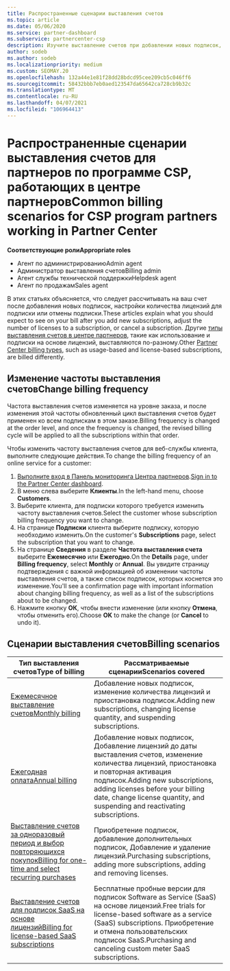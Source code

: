 ```yaml
---
title: Распространенные сценарии выставления счетов
ms.topic: article
ms.date: 05/06/2020
ms.service: partner-dashboard
ms.subservice: partnercenter-csp
description: Изучите выставление счетов при добавлении новых подписок, изменении количества лицензий или отмене подписки. Узнайте, как отличаются подписки на использование и на основе лицензий.
author: sodeb
ms.author: sodeb
ms.localizationpriority: medium
ms.custom: SEOMAY.20
ms.openlocfilehash: 132a44e1e81f28dd28bdcd95cee209cb5c046ff6
ms.sourcegitcommit: 58432bbb7eb0aed123547da65642ca728cb9b32c
ms.translationtype: MT
ms.contentlocale: ru-RU
ms.lasthandoff: 04/07/2021
ms.locfileid: "106964413"
---
```

# <a name="common-billing-scenarios-for-csp-program-partners-working-in-partner-center"></a><span data-ttu-id="ea518-104">Распространенные сценарии выставления счетов для партнеров по программе CSP, работающих в центре партнеров</span><span class="sxs-lookup"><span data-stu-id="ea518-104">Common billing scenarios for CSP program partners working in Partner Center</span></span>

<span data-ttu-id="ea518-105">**Соответствующие роли**</span><span class="sxs-lookup"><span data-stu-id="ea518-105">**Appropriate roles**</span></span>

- <span data-ttu-id="ea518-106">Агент по администрированию</span><span class="sxs-lookup"><span data-stu-id="ea518-106">Admin agent</span></span>
- <span data-ttu-id="ea518-107">Администратор выставления счетов</span><span class="sxs-lookup"><span data-stu-id="ea518-107">Billing admin</span></span>
- <span data-ttu-id="ea518-108">Агент службы технической поддержки</span><span class="sxs-lookup"><span data-stu-id="ea518-108">Helpdesk agent</span></span>
- <span data-ttu-id="ea518-109">Агент по продажам</span><span class="sxs-lookup"><span data-stu-id="ea518-109">Sales agent</span></span>

<span data-ttu-id="ea518-110">В этих статьях объясняется, что следует рассчитывать на ваш счет после добавления новых подписок, настройки количества лицензий для подписки или отмены подписки.</span><span class="sxs-lookup"><span data-stu-id="ea518-110">These articles explain what you should expect to see on your bill after you add new subscriptions, adjust the number of licenses to a subscription, or cancel a subscription.</span></span> <span data-ttu-id="ea518-111">Другие [типы выставления счетов в центре партнеров](billing-different-types.md), такие как использование и подписки на основе лицензий, выставляются по-разному.</span><span class="sxs-lookup"><span data-stu-id="ea518-111">Other [Partner Center billing types](billing-different-types.md), such as usage-based and license-based subscriptions, are billed differently.</span></span>


## <a name="change-billing-frequency"></a><span data-ttu-id="ea518-112">Изменение частоты выставления счетов</span><span class="sxs-lookup"><span data-stu-id="ea518-112">Change billing frequency</span></span>

<span data-ttu-id="ea518-113">Частота выставления счетов изменяется на уровне заказа, и после изменения этой частоты обновленный цикл выставления счетов будет применен ко всем подпискам в этом заказе.</span><span class="sxs-lookup"><span data-stu-id="ea518-113">Billing frequency is changed at the order level, and once the frequency is changed, the revised billing cycle will be applied to all the subscriptions within that order.</span></span> 

<span data-ttu-id="ea518-114">Чтобы изменить частоту выставления счетов для веб-службы клиента, выполните следующие действия.</span><span class="sxs-lookup"><span data-stu-id="ea518-114">To change the billing frequency of an online service for a customer:</span></span>

1. <span data-ttu-id="ea518-115">[Выполните вход в Панель мониторинга Центра партнеров](https://partner.microsoft.com/dashboard/home).</span><span class="sxs-lookup"><span data-stu-id="ea518-115">[Sign in to the Partner Center dashboard](https://partner.microsoft.com/dashboard/home).</span></span>
2. <span data-ttu-id="ea518-116">В меню слева выберите **Клиенты**.</span><span class="sxs-lookup"><span data-stu-id="ea518-116">In the left-hand menu, choose **Customers**.</span></span>
3. <span data-ttu-id="ea518-117">Выберите клиента, для подписки которого требуется изменить частоту выставления счетов.</span><span class="sxs-lookup"><span data-stu-id="ea518-117">Select the customer whose subscription billing frequency you want to change.</span></span>
4. <span data-ttu-id="ea518-118">На странице **Подписки** клиента выберите подписку, которую необходимо изменить.</span><span class="sxs-lookup"><span data-stu-id="ea518-118">On the customer's **Subscriptions** page, select the subscription that you want to change.</span></span>
5. <span data-ttu-id="ea518-119">На странице **Сведения** в разделе **Частота выставления счета** выберите **Ежемесячно** или **Ежегодно**.</span><span class="sxs-lookup"><span data-stu-id="ea518-119">On the **Details** page, under **Billing frequency**, select **Monthly** or **Annual**.</span></span> <span data-ttu-id="ea518-120">Вы увидите страницу подтверждения с важной информацией об изменении частоты выставления счетов, а также список подписок, которых коснется это изменение.</span><span class="sxs-lookup"><span data-stu-id="ea518-120">You'll see a confirmation page with important information about changing billing frequency, as well as a list of the subscriptions about to be changed.</span></span>
6. <span data-ttu-id="ea518-121">Нажмите кнопку **ОК**, чтобы внести изменение (или кнопку **Отмена**, чтобы отменить его).</span><span class="sxs-lookup"><span data-stu-id="ea518-121">Choose **OK** to make the change (or **Cancel** to undo it).</span></span>

## <a name="billing-scenarios"></a><span data-ttu-id="ea518-122">Сценарии выставления счетов</span><span class="sxs-lookup"><span data-stu-id="ea518-122">Billing scenarios</span></span>

| <span data-ttu-id="ea518-123">Тип выставления счетов</span><span class="sxs-lookup"><span data-stu-id="ea518-123">Type of billing</span></span> | <span data-ttu-id="ea518-124">Рассматриваемые сценарии</span><span class="sxs-lookup"><span data-stu-id="ea518-124">Scenarios covered</span></span> |
| --------------- | ----------------- |
| [<span data-ttu-id="ea518-125">Ежемесячное выставление счетов</span><span class="sxs-lookup"><span data-stu-id="ea518-125">Monthly billing</span></span>](common-billing-scenarios-monthly.md) | <span data-ttu-id="ea518-126">Добавление новых подписок, изменение количества лицензий и приостановка подписок.</span><span class="sxs-lookup"><span data-stu-id="ea518-126">Adding new subscriptions, changing license quantity, and suspending subscriptions.</span></span> |
| [<span data-ttu-id="ea518-127">Ежегодная оплата</span><span class="sxs-lookup"><span data-stu-id="ea518-127">Annual billing</span></span>](common-billing-scenarios-annual.md) | <span data-ttu-id="ea518-128">Добавление новых подписок, Добавление лицензий до даты выставления счетов, изменение количества лицензий, приостановка и повторная активация подписок.</span><span class="sxs-lookup"><span data-stu-id="ea518-128">Adding new subscriptions, adding licenses before your billing date, change license quantity, and suspending and reactivating subscriptions.</span></span> |
| [<span data-ttu-id="ea518-129">Выставление счетов за одноразовый период и выбор повторяющихся покупок</span><span class="sxs-lookup"><span data-stu-id="ea518-129">Billing for one-time and select recurring purchases</span></span>](common-billing-scenarios-onetime-recurring.md) | <span data-ttu-id="ea518-130">Приобретение подписок, добавление дополнительных подписок, Добавление и удаление лицензий.</span><span class="sxs-lookup"><span data-stu-id="ea518-130">Purchasing subscriptions, adding more subscriptions, adding and removing licenses.</span></span> |
| [<span data-ttu-id="ea518-131">Выставление счетов для подписок SaaS на основе лицензий</span><span class="sxs-lookup"><span data-stu-id="ea518-131">Billing for license-based SaaS subscriptions</span></span>](common-billing-scenarios-saas.md) | <span data-ttu-id="ea518-132">Бесплатные пробные версии для подписок Software as Service (SaaS) на основе лицензий.</span><span class="sxs-lookup"><span data-stu-id="ea518-132">Free trials for license-based software as a service (SaaS) subscriptions.</span></span> <span data-ttu-id="ea518-133">Приобретение и отмена пользовательских подписок SaaS.</span><span class="sxs-lookup"><span data-stu-id="ea518-133">Purchasing and canceling custom meter SaaS subscriptions.</span></span> |
